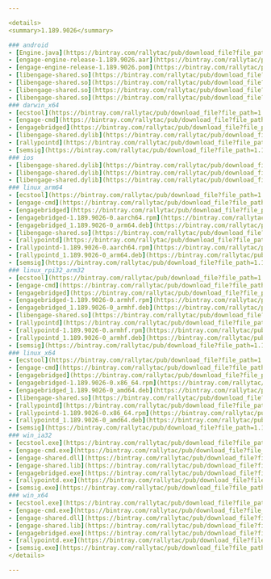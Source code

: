 ```yaml
---

<details>
<summary>1.189.9026</summary>

### android
- [Engine.java](https://bintray.com/rallytac/pub/download_file?file_path=1.189.9026/android/Engine.java)
- [engage-engine-release-1.189.9026.aar](https://bintray.com/rallytac/pub/download_file?file_path=1.189.9026/android/engage-engine-release-1.189.9026.aar)
- [engage-engine-release-1.189.9026.pom](https://bintray.com/rallytac/pub/download_file?file_path=1.189.9026/android/engage-engine-release-1.189.9026.pom)
- [libengage-shared.so](https://bintray.com/rallytac/pub/download_file?file_path=1.189.9026/android/arm64-v8a/libengage-shared.so)
- [libengage-shared.so](https://bintray.com/rallytac/pub/download_file?file_path=1.189.9026/android/armeabi-v7a/libengage-shared.so)
- [libengage-shared.so](https://bintray.com/rallytac/pub/download_file?file_path=1.189.9026/android/x86/libengage-shared.so)
- [libengage-shared.so](https://bintray.com/rallytac/pub/download_file?file_path=1.189.9026/android/x86_64/libengage-shared.so)
### darwin_x64
- [ecstool](https://bintray.com/rallytac/pub/download_file?file_path=1.189.9026/darwin_x64/ecstool)
- [engage-cmd](https://bintray.com/rallytac/pub/download_file?file_path=1.189.9026/darwin_x64/engage-cmd)
- [engagebridged](https://bintray.com/rallytac/pub/download_file?file_path=1.189.9026/darwin_x64/engagebridged)
- [libengage-shared.dylib](https://bintray.com/rallytac/pub/download_file?file_path=1.189.9026/darwin_x64/libengage-shared.dylib)
- [rallypointd](https://bintray.com/rallytac/pub/download_file?file_path=1.189.9026/darwin_x64/rallypointd)
- [semsig](https://bintray.com/rallytac/pub/download_file?file_path=1.189.9026/darwin_x64/semsig)
### ios
- [libengage-shared.dylib](https://bintray.com/rallytac/pub/download_file?file_path=1.189.9026/ios/arm64/libengage-shared.dylib)
- [libengage-shared.dylib](https://bintray.com/rallytac/pub/download_file?file_path=1.189.9026/ios/armv7/libengage-shared.dylib)
- [libengage-shared.dylib](https://bintray.com/rallytac/pub/download_file?file_path=1.189.9026/ios/x86_64/libengage-shared.dylib)
### linux_arm64
- [ecstool](https://bintray.com/rallytac/pub/download_file?file_path=1.189.9026/linux_arm64/ecstool)
- [engage-cmd](https://bintray.com/rallytac/pub/download_file?file_path=1.189.9026/linux_arm64/engage-cmd)
- [engagebridged](https://bintray.com/rallytac/pub/download_file?file_path=1.189.9026/linux_arm64/engagebridged)
- [engagebridged-1.189.9026-0.aarch64.rpm](https://bintray.com/rallytac/pub/download_file?file_path=1.189.9026/linux_arm64/engagebridged-1.189.9026-0.aarch64.rpm)
- [engagebridged_1.189.9026-0_arm64.deb](https://bintray.com/rallytac/pub/download_file?file_path=1.189.9026/linux_arm64/engagebridged_1.189.9026-0_arm64.deb)
- [libengage-shared.so](https://bintray.com/rallytac/pub/download_file?file_path=1.189.9026/linux_arm64/libengage-shared.so)
- [rallypointd](https://bintray.com/rallytac/pub/download_file?file_path=1.189.9026/linux_arm64/rallypointd)
- [rallypointd-1.189.9026-0.aarch64.rpm](https://bintray.com/rallytac/pub/download_file?file_path=1.189.9026/linux_arm64/rallypointd-1.189.9026-0.aarch64.rpm)
- [rallypointd_1.189.9026-0_arm64.deb](https://bintray.com/rallytac/pub/download_file?file_path=1.189.9026/linux_arm64/rallypointd_1.189.9026-0_arm64.deb)
- [semsig](https://bintray.com/rallytac/pub/download_file?file_path=1.189.9026/linux_arm64/semsig)
### linux_rpi32_arm32
- [ecstool](https://bintray.com/rallytac/pub/download_file?file_path=1.189.9026/linux_rpi32_arm32/ecstool)
- [engage-cmd](https://bintray.com/rallytac/pub/download_file?file_path=1.189.9026/linux_rpi32_arm32/engage-cmd)
- [engagebridged](https://bintray.com/rallytac/pub/download_file?file_path=1.189.9026/linux_rpi32_arm32/engagebridged)
- [engagebridged-1.189.9026-0.armhf.rpm](https://bintray.com/rallytac/pub/download_file?file_path=1.189.9026/linux_rpi32_arm32/engagebridged-1.189.9026-0.armhf.rpm)
- [engagebridged_1.189.9026-0_armhf.deb](https://bintray.com/rallytac/pub/download_file?file_path=1.189.9026/linux_rpi32_arm32/engagebridged_1.189.9026-0_armhf.deb)
- [libengage-shared.so](https://bintray.com/rallytac/pub/download_file?file_path=1.189.9026/linux_rpi32_arm32/libengage-shared.so)
- [rallypointd](https://bintray.com/rallytac/pub/download_file?file_path=1.189.9026/linux_rpi32_arm32/rallypointd)
- [rallypointd-1.189.9026-0.armhf.rpm](https://bintray.com/rallytac/pub/download_file?file_path=1.189.9026/linux_rpi32_arm32/rallypointd-1.189.9026-0.armhf.rpm)
- [rallypointd_1.189.9026-0_armhf.deb](https://bintray.com/rallytac/pub/download_file?file_path=1.189.9026/linux_rpi32_arm32/rallypointd_1.189.9026-0_armhf.deb)
- [semsig](https://bintray.com/rallytac/pub/download_file?file_path=1.189.9026/linux_rpi32_arm32/semsig)
### linux_x64
- [ecstool](https://bintray.com/rallytac/pub/download_file?file_path=1.189.9026/linux_x64/ecstool)
- [engage-cmd](https://bintray.com/rallytac/pub/download_file?file_path=1.189.9026/linux_x64/engage-cmd)
- [engagebridged](https://bintray.com/rallytac/pub/download_file?file_path=1.189.9026/linux_x64/engagebridged)
- [engagebridged-1.189.9026-0.x86_64.rpm](https://bintray.com/rallytac/pub/download_file?file_path=1.189.9026/linux_x64/engagebridged-1.189.9026-0.x86_64.rpm)
- [engagebridged_1.189.9026-0_amd64.deb](https://bintray.com/rallytac/pub/download_file?file_path=1.189.9026/linux_x64/engagebridged_1.189.9026-0_amd64.deb)
- [libengage-shared.so](https://bintray.com/rallytac/pub/download_file?file_path=1.189.9026/linux_x64/libengage-shared.so)
- [rallypointd](https://bintray.com/rallytac/pub/download_file?file_path=1.189.9026/linux_x64/rallypointd)
- [rallypointd-1.189.9026-0.x86_64.rpm](https://bintray.com/rallytac/pub/download_file?file_path=1.189.9026/linux_x64/rallypointd-1.189.9026-0.x86_64.rpm)
- [rallypointd_1.189.9026-0_amd64.deb](https://bintray.com/rallytac/pub/download_file?file_path=1.189.9026/linux_x64/rallypointd_1.189.9026-0_amd64.deb)
- [semsig](https://bintray.com/rallytac/pub/download_file?file_path=1.189.9026/linux_x64/semsig)
### win_ia32
- [ecstool.exe](https://bintray.com/rallytac/pub/download_file?file_path=1.189.9026/win_ia32/ecstool.exe)
- [engage-cmd.exe](https://bintray.com/rallytac/pub/download_file?file_path=1.189.9026/win_ia32/engage-cmd.exe)
- [engage-shared.dll](https://bintray.com/rallytac/pub/download_file?file_path=1.189.9026/win_ia32/engage-shared.dll)
- [engage-shared.lib](https://bintray.com/rallytac/pub/download_file?file_path=1.189.9026/win_ia32/engage-shared.lib)
- [engagebridged.exe](https://bintray.com/rallytac/pub/download_file?file_path=1.189.9026/win_ia32/engagebridged.exe)
- [rallypointd.exe](https://bintray.com/rallytac/pub/download_file?file_path=1.189.9026/win_ia32/rallypointd.exe)
- [semsig.exe](https://bintray.com/rallytac/pub/download_file?file_path=1.189.9026/win_ia32/semsig.exe)
### win_x64
- [ecstool.exe](https://bintray.com/rallytac/pub/download_file?file_path=1.189.9026/win_x64/ecstool.exe)
- [engage-cmd.exe](https://bintray.com/rallytac/pub/download_file?file_path=1.189.9026/win_x64/engage-cmd.exe)
- [engage-shared.dll](https://bintray.com/rallytac/pub/download_file?file_path=1.189.9026/win_x64/engage-shared.dll)
- [engage-shared.lib](https://bintray.com/rallytac/pub/download_file?file_path=1.189.9026/win_x64/engage-shared.lib)
- [engagebridged.exe](https://bintray.com/rallytac/pub/download_file?file_path=1.189.9026/win_x64/engagebridged.exe)
- [rallypointd.exe](https://bintray.com/rallytac/pub/download_file?file_path=1.189.9026/win_x64/rallypointd.exe)
- [semsig.exe](https://bintray.com/rallytac/pub/download_file?file_path=1.189.9026/win_x64/semsig.exe)
</details>

---
```


